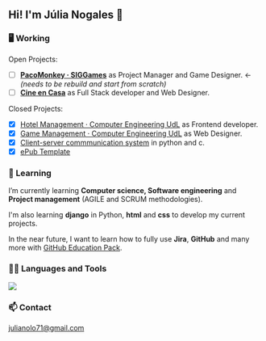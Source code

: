 ## Hi! I'm Júlia Nogales 👋

### 🖥️ Working
Open Projects:
- [ ] [**PacoMonkey · SIGGames**](https://github.com/SIGGgames) as Project Manager and Game Designer. <- *(needs to be rebuild and start from scratch)*
- [ ] [**Cine en Casa**](https://github.com/Computer-Engineering-UdL/Cine-en-Casa) as Full Stack developer and Web Designer.

Closed Projects:
- [X] [Hotel Management · Computer Engineering UdL](https://github.com/Aniol0012/JointProject) as Frontend developer.
- [X] [Game Management · Computer Engineering UdL](https://github.com/Computer-Engineering-UdL/Game-Management) as Web Designer.
- [X] [Client-server commmunication system](https://github.com/julianogales/xarxes) in python and c.
- [X] [ePub Template](https://github.com/julianogales/epub-template)

### 🌱 Learning
I’m currently learning **Computer science, Software engineering** and **Project management** (AGILE and SCRUM methodologies). 

I'm also learning **django** in Python, **html** and **css** to develop my current projects.

In the near future, I want to learn how to fully use **Jira**, **GitHub** and many more with [GitHub Education Pack](https://education.github.com/learner/learn).

### 👨‍💻 Languages and Tools
<a href="https://skillicons.dev">
    <img src="https://skillicons.dev/icons?i=java,py,c,django,html,css" /> 
</a>

### 📫 Contact
[julianolo71@gmail.com](mailto:julianolo71@gmail.com)
